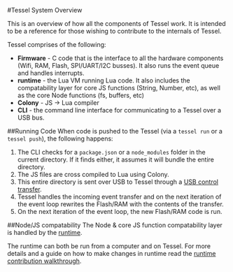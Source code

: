 #Tessel System Overview

This is an overview of how all the components of Tessel work. It is intended to be a reference for those wishing to contribute to the internals of Tessel.

Tessel comprises of the following:
 
* **Firmware** - C code that is the interface to all the hardware components (Wifi, RAM, Flash, SPI/UART/I2C busses). It also runs the event queue and handles interrupts.
* **runtime** - the Lua VM running Lua code. It also includes the compatability layer for core JS functions (String, Number, etc), as well as the core Node functions (fs, buffers, etc)
* **Colony** - JS -> Lua compiler
* **CLI** - the command line interface for communicating to a Tessel over a USB bus. 

##Running Code
When code is pushed to the Tessel (via a `tessel run` or a `tessel push`), the following happens:

1. The CLI checks for a `package.json` or a `node_modules` folder in the current directory. If it finds either, it assumes it will bundle the entire directory.
2. The JS files are cross compiled to Lua using Colony.
3. This entire directory is sent over USB to Tessel through a [USB control transfer](http://www.beyondlogic.org/usbnutshell/usb4.shtml#Control).
5. Tessel handles the incoming event transfer and on the next iteration of the event loop rewrites the Flash/RAM with the contents of the transfer.
6. On the next iteration of the event loop, the new Flash/RAM code is run.

##Node/JS compatability
The Node & core JS function compatability layer is handled by the [runtime](https://github.com/tessel/runtime).


The runtime can both be run from a computer and on Tessel. For more details and a guide on how to make changes in runtime read the [runtime contribution walkthrough]().

